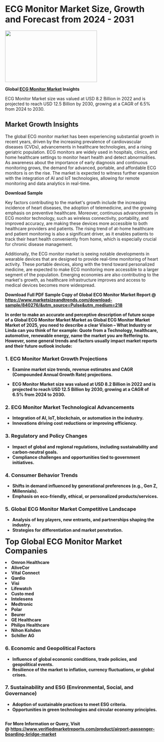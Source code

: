 <H1>ECG Monitor Market Size, Growth and Forecast from 2024 - 2031</H1><img class="aligncenter size-medium wp-image-584254" src="https://thirdeyenews.in/wp-content/uploads/2024/09/Global-Market-Research-300x168.jpeg" alt="" width="300" height="168" /><p><strong>Global&nbsp;<a href="https://www.marketsizeandtrends.com/download-sample/840276/&amp;utm_source=Pulse&amp;utm_medium=218">ECG Monitor Market</a> Insights</strong></p><p>ECG Monitor Market size was valued at USD 8.2 Billion in 2022 and is projected to reach USD 12.5 Billion by 2030, growing at a CAGR of 6.5% from 2024 to 2030.</p><p><h2>Market Growth Insights</h2> <p>The global ECG monitor market has been experiencing substantial growth in recent years, driven by the increasing prevalence of cardiovascular diseases (CVDs), advancements in healthcare technologies, and a rising geriatric population. ECG monitors are widely used in hospitals, clinics, and home healthcare settings to monitor heart health and detect abnormalities. As awareness about the importance of early diagnosis and continuous monitoring grows, the demand for advanced, portable, and affordable ECG monitors is on the rise. The market is expected to witness further expansion with the integration of AI and IoT technologies, allowing for remote monitoring and data analytics in real-time.</p> <p><strong>Download Sample</strong></p> <p>Key factors contributing to the market's growth include the increasing incidence of heart diseases, the adoption of telemedicine, and the growing emphasis on preventive healthcare. Moreover, continuous advancements in ECG monitor technology, such as wireless connectivity, portability, and improved accuracy, are making these devices more accessible to both healthcare providers and patients. The rising trend of at-home healthcare and patient monitoring is also a significant driver, as it enables patients to track their heart health conveniently from home, which is especially crucial for chronic disease management.</p> <p>Additionally, the ECG monitor market is seeing notable developments in wearable devices that are designed to provide real-time monitoring of heart activity. These portable devices, along with the trend toward personalized medicine, are expected to make ECG monitoring more accessible to a larger segment of the population. Emerging economies are also contributing to the market's growth, as healthcare infrastructure improves and access to medical devices becomes more widespread.</p> <p><strong></p><p><span class=""><strong>Download Full PDF Sample Copy of Global ECG Monitor Market Report</strong> @ <a href="https://www.marketsizeandtrends.com/download-sample/840276/&amp;utm_source=Pulse&amp;utm_medium=218" target="_blank">https://www.marketsizeandtrends.com/download-sample/840276/&amp;utm_source=Pulse&amp;utm_medium=218</a></span></p><p>In order to make an accurate and perceptive description of future scope of a Global&nbsp;ECG Monitor Market Market as Global&nbsp;ECG Monitor Market Market of 2025, you need to describe a clear Vision &ndash; What Industry or Linda can you think of for example: Quote from a Technology, healthcare, automotive, renewable energy, name the market you are Reffering to. However, some general trends and factors usually impact market reports and their future outlook include:</p><h3>1.&nbsp;<strong>ECG Monitor Market Growth Projections</strong></h3><ul><li>Examine market size trends, revenue estimates and CAGR (Compounded Annual Growth Rate) projections.</li><li><p>ECG Monitor Market size was valued at USD 8.2 Billion in 2022 and is projected to reach USD 12.5 Billion by 2030, growing at a CAGR of 6.5% from 2024 to 2030.</p></li></ul><h3>2.&nbsp;<strong>ECG Monitor Market Technological Advancements</strong></h3><ul><li>Integration of AI, IoT, blockchain, or automation in the industry.</li><li>Innovations driving cost reductions or improving efficiency.</li></ul><h3>3.&nbsp;<strong>Regulatory and Policy Changes</strong></h3><ul><li>Impact of global and regional regulations, including sustainability and carbon-neutral goals.</li><li>Compliance challenges and opportunities tied to government initiatives.</li></ul><h3>4.&nbsp;<strong>Consumer Behavior Trends</strong></h3><ul><li>Shifts in demand influenced by generational preferences (e.g., Gen Z, Millennials).</li><li>Emphasis on eco-friendly, ethical, or personalized products/services.</li></ul><h3>5.&nbsp;<strong>Global ECG Monitor Market Competitive Landscape</strong></h3><ul><li>Analysis of key players, new entrants, and partnerships shaping the industry.</li><li>Strategies for differentiation and market penetration.</li></ul><p data-pm-slice="1 1 []"><span style="color: inherit; font-family: inherit; font-size: 25px;">Top Global ECG Monitor Market Companies</span></p><div class="" data-test-id=""><p><li>Omron Healthcare</li><li> AliveCor</li><li> Vital Connect</li><li> Qardio</li><li> Visi</li><li> Lifewatch</li><li> Custo med</li><li> Intelesens</li><li> Medtronic</li><li> Polar</li><li> Beurer</li><li> GE Healthcare</li><li> Philips Healthcare</li><li> Nihon Kohden</li><li> Schiller AG</li></p></div><h3>6.&nbsp;<strong>Economic and Geopolitical Factors</strong></h3><ul><li>Influence of global economic conditions, trade policies, and geopolitical events.</li><li>Resilience of the market to inflation, currency fluctuations, or global crises.</li></ul><h3>7.&nbsp;<strong>Sustainability and ESG (Environmental, Social, and Governance)</strong></h3><ul><li>Adoption of sustainable practices to meet ESG criteria.</li><li>Opportunities in green technologies and circular economy principles.</li></ul><h2><strong style="font-size: 14px;">For More Information or Query, Visit @&nbsp;</strong><a style="background-color: #ffffff; font-size: 14px;" href="https://www.marketsizeandtrends.com/report/ecg-monitor-market/" target="_blank">https://www.verifiedmarketreports.com/product/airport-passenger-boarding-bridge-market</a></h2>
